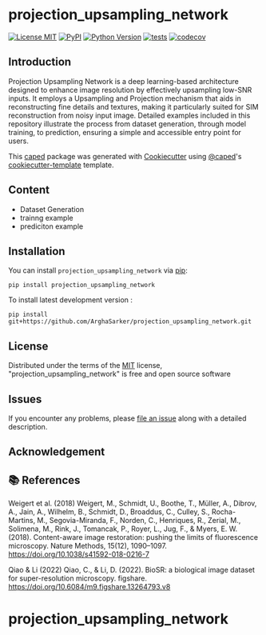 # projection_upsampling_network

[![License MIT](https://img.shields.io/pypi/l/projection_upsampling_network.svg?color=green)](https://github.com/ArghaSarker/projection_upsampling_network/raw/main/LICENSE)
[![PyPI](https://img.shields.io/pypi/v/projection_upsampling_network.svg?color=green)](https://pypi.org/project/projection_upsampling_network)
[![Python Version](https://img.shields.io/pypi/pyversions/projection_upsampling_network.svg?color=green)](https://python.org)
[![tests](https://github.com/ArghaSarker/projection_upsampling_network/workflows/tests/badge.svg)](https://github.com/ArghaSarker/projection_upsampling_network/actions)
[![codecov](https://codecov.io/gh/ArghaSarker/projection_upsampling_network/branch/main/graph/badge.svg)](https://codecov.io/gh/ArghaSarker/projection_upsampling_network)

## Introduction

Projection Upsampling Network is a deep learning-based architecture designed to enhance image resolution by effectively upsampling low-SNR inputs. It employs a Upsampling and Projection mechanism that aids in reconstructing fine details and textures, making it particularly suited for SIM reconstruction from noisy input image. Detailed examples included in this repository illustrate the process from dataset generation, through model training, to prediction, ensuring a simple and accessible entry point for users.





This [caped] package was generated with [Cookiecutter] using [@caped]'s [cookiecutter-template] template.

## Content
- Dataset Generation
- trainng example
- prediciton example



## Installation

You can install `projection_upsampling_network` via [pip]:

    pip install projection_upsampling_network



To install latest development version :

    pip install git+https://github.com/ArghaSarker/projection_upsampling_network.git






## License

Distributed under the terms of the [MIT] license,
"projection_upsampling_network" is free and open source software

## Issues

If you encounter any problems, please [file an issue] along with a detailed description.


[pip]: https://pypi.org/project/pip/
[caped]: https://github.com/Kapoorlabs-CAPED
[Cookiecutter]: https://github.com/audreyr/cookiecutter
[@caped]: https://github.com/Kapoorlabs-CAPED
[MIT]: http://opensource.org/licenses/MIT
[BSD-3]: http://opensource.org/licenses/BSD-3-Clause
[GNU GPL v3.0]: http://www.gnu.org/licenses/gpl-3.0.txt
[GNU LGPL v3.0]: http://www.gnu.org/licenses/lgpl-3.0.txt
[Apache Software License 2.0]: http://www.apache.org/licenses/LICENSE-2.0
[Mozilla Public License 2.0]: https://www.mozilla.org/media/MPL/2.0/index.txt
[cookiecutter-template]: https://github.com/Kapoorlabs-CAPED/cookiecutter-template

[file an issue]: https://github.com/ArghaSarker/projection_upsampling_network/issues

[caped]: https://github.com/Kapoorlabs-CAPED/
[tox]: https://tox.readthedocs.io/en/latest/
[pip]: https://pypi.org/project/pip/
[PyPI]: https://pypi.org/





## Acknowledgement


## 📚 References
Weigert et al. (2018)
Weigert, M., Schmidt, U., Boothe, T., Müller, A., Dibrov, A., Jain, A., Wilhelm, B., Schmidt, D., Broaddus, C., Culley, S., Rocha-Martins, M., Segovia-Miranda, F., Norden, C., Henriques, R., Zerial, M., Solimena, M., Rink, J., Tomancak, P., Royer, L., Jug, F., & Myers, E. W. (2018). Content-aware image restoration: pushing the limits of fluorescence microscopy. Nature Methods, 15(12), 1090–1097. https://doi.org/10.1038/s41592-018-0216-7

Qiao & Li (2022)
Qiao, C., & Li, D. (2022). BioSR: a biological image dataset for super-resolution microscopy. figshare. https://doi.org/10.6084/m9.figshare.13264793.v8









# projection_upsampling_network
